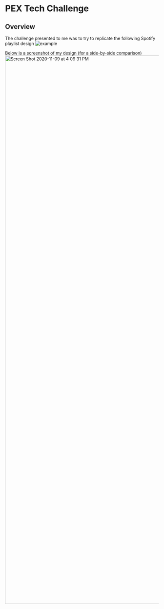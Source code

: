 # PEX Tech Challenge

## Overview
The challenge presented to me was to try to replicate the following Spotify playlist design
![example](https://user-images.githubusercontent.com/20409876/98610947-b6fe4f00-22a5-11eb-9a46-6f82757eae55.png)

Below is a screenshot of my design (for a side-by-side comparison)
<img width="1792" alt="Screen Shot 2020-11-09 at 4 09 31 PM" src="https://user-images.githubusercontent.com/20409876/98611052-fd53ae00-22a5-11eb-9736-51c939ae125f.png">
